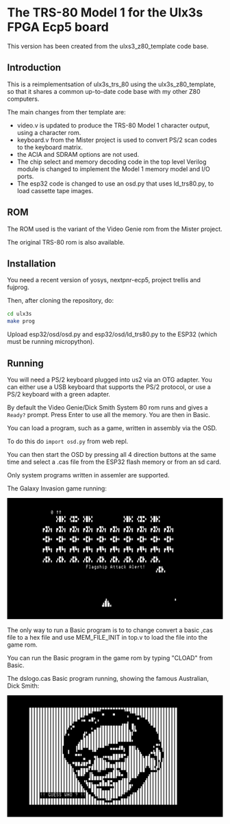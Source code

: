 # The TRS-80 Model 1 for the Ulx3s FPGA Ecp5 board

This version has been created from the ulxs3_z80_template code base.

## Introduction

This is a reimplementsation of ulx3s_trs_80 using the ulx3s_z80_template, so that it shares a common up-to-date code base with my other Z80 computers.

The main changes from ther template are:

* video.v is updated to produce the TRS-80 Model 1 character output, using a character rom.
* keyboard.v from the Mister project is used to convert PS/2 scan codes to the keyboard matrix.
* the ACIA and SDRAM options are not used.
* The chip select and memory decoding code in the top level Verilog module is changed to implement the Model 1 memory model and I/O ports.
* The esp32 code is changed to use an osd.py that uses ld_trs80.py, to load cassette tape images.

## ROM

The ROM used is the variant of the Video Genie rom from the Mister project.

The original TRS-80 rom is also available.

## Installation

You need a recent version of yosys, nextpnr-ecp5, project trellis and fujprog.

Then, after cloning the repository, do:

```sh
cd ulx3s
make prog
```

Upload esp32/osd/osd.py and esp32/osd/ld_trs80.py to the ESP32 (which must be running micropython).

## Running

You will need a PS/2 keyboard plugged into us2 via an OTG adapter. You can either use a USB keyboard that supports the PS/2 protocol, or use a PS/2 keyboard with a green adapter.

By default the Video Genie/Dick Smith System 80 rom runs and gives a `Ready?` prompt. Press Enter to use all the memory. You are then in Basic.

You can load a program, such as a game, written in assembly via the OSD.

To do this do `import osd.py` from web repl.

You can then start the OSD by pressing all 4 direction buttons at the same time and select a .cas file from the ESP32 flash memory or from an sd card.

Only system programs written in assemler are supported.

The Galaxy Invasion game running:

![Galaxy Invasion](https://raw.githubusercontent.com/lawrie/lawrie.github.io/master/images/galaxy.jpg)

The only way to run a Basic program is to to change convert a basic ,cas file to a hex file and use MEM_FILE_INIT in top.v to load the file into the game rom.

You can run the Basic program in the game rom by typing "CLOAD" from Basic.

The dslogo.cas Basic program running, showing the famous Australian, Dick Smith:

![Dick Smith](https://raw.githubusercontent.com/lawrie/lawrie.github.io/master/images/dslogo.jpg)


